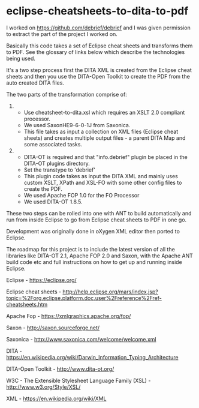 # eclipse-cheatsheets-to-dita-to-pdf

I worked on https://github.com/debrief/debrief and I was given permission to extract the part of the project I worked on.

Basically this code takes a set of Eclipse cheat sheets and transforms them to PDF. 
See the glossary of links below which describe the technologies being used.

It's a two step process first the DITA XML is created from the Eclipse cheat sheets and then you use the DITA-Open Toolkit to create the PDF from the auto created DITA files.

The two parts of the transformation comprise of:

1.	- Use cheatsheet-to-dita.xsl which requires an XSLT 2.0 compliant processor.
	- We used SaxonHE9-6-0-1J from Saxonica.
	- This file takes as input a collection on XML files (Eclipse cheat sheets) and creates multiple output files - a 	parent DITA Map and some associated tasks.
	
2.	- DITA-OT is required and that "info.debrief" plugin be placed in the DITA-OT plugins directory.
	- Set the transtype to 'debrief'
	- This plugin code takes as input the DITA XML and mainly uses custom XSLT, XPath and XSL-FO with some other config files to create the PDF.
	- We used Apache FOP 1.0 for the FO Processor
	- We used DITA-OT 1.8.5.


These two steps can be rolled into one with ANT to build automatically and run from inside Eclipse to go from Eclipse cheat sheets to PDF in one go.

Development was originally done in oXygen XML editor then ported to Eclipse.

The roadmap for this project is to include the latest version of all the libraries like DITA-OT 2.1, Apache FOP 2.0 and Saxon, with the Apache ANT build code etc and full instructions on how to get up and running inside Eclipse. 


Eclipse - https://eclipse.org/ 

Eclipse cheat sheets - http://help.eclipse.org/mars/index.jsp?topic=%2Forg.eclipse.platform.doc.user%2Freference%2Fref-cheatsheets.htm

Apache Fop - https://xmlgraphics.apache.org/fop/

Saxon - http://saxon.sourceforge.net/

Saxonica - http://www.saxonica.com/welcome/welcome.xml

DITA - https://en.wikipedia.org/wiki/Darwin_Information_Typing_Architecture

DITA-Open Toolkit - http://www.dita-ot.org/

W3C - The Extensible Stylesheet Language Family (XSL) - http://www.w3.org/Style/XSL/

XML - https://en.wikipedia.org/wiki/XML
